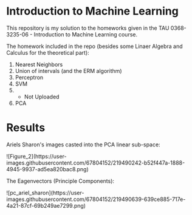 # Introduction to Machine Learning
This repository is my solution to the homeworks given in the TAU 0368-3235-06 - Introduction to Machine Learning course.   

The homework included in the repo (besides some Linaer Algebra and Calculus for the theoretical part):
1. Nearest Neighbors
2. Union of intervals (and the ERM algorithm)
3. Perceptron
4. SVM
5. - Not Uploaded
6. PCA

# Results
Ariels Sharon's images casted into the PCA linear sub-space:
<p>
![Figure_2](https://user-images.githubusercontent.com/67804152/219490242-b52f447a-1888-4945-9937-ad5ea820bac8.png)
</p>
  
The Eagenvectors (Principle Components):
<p>
![pc_ariel_sharon](https://user-images.githubusercontent.com/67804152/219490639-639ce885-717e-4a21-87cf-69b249ae7299.png)
</p>

